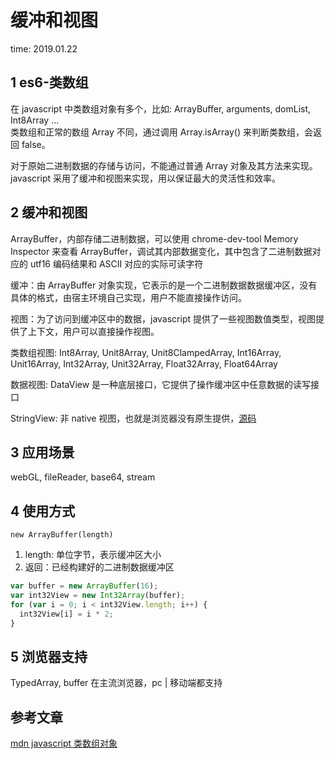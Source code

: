 # 缓冲和视图

time: 2019.01.22

## 1 es6-类数组

在 javascript 中类数组对象有多个，比如: ArrayBuffer, arguments, domList, Int8Array ...  
类数组和正常的数组 Array 不同，通过调用 Array.isArray() 来判断类数组，会返回 false。

对于原始二进制数据的存储与访问，不能通过普通 Array 对象及其方法来实现。  
javascript 采用了缓冲和视图来实现，用以保证最大的灵活性和效率。

## 2 缓冲和视图

ArrayBuffer，内部存储二进制数据，可以使用 chrome-dev-tool Memory Inspector 来查看 ArrayBuffer，调试其内部数据变化，其中包含了二进制数据对应的 utf16 编码结果和 ASCII 对应的实际可读字符

缓冲：由 ArrayBuffer 对象实现，它表示的是一个二进制数据数据缓冲区，没有具体的格式，由宿主环境自己实现，用户不能直接操作访问。

视图：为了访问到缓冲区中的数据，javascript 提供了一些视图数值类型，视图提供了上下文，用户可以直接操作视图。

类数组视图: Int8Array, Unit8Array, Unit8ClampedArray, Int16Array, Unit16Array, Int32Array, Unit32Array, Float32Array, Float64Array

数据视图: DataView 是一种底层接口，它提供了操作缓冲区中任意数据的读写接口

StringView: 非 native 视图，也就是浏览器没有原生提供，[源码](https://github.com/madmurphy/stringview.js)

## 3 应用场景

webGL, fileReader, base64, stream

## 4 使用方式

`new ArrayBuffer(length)`

1. length: 单位字节，表示缓冲区大小
2. 返回：已经构建好的二进制数据缓冲区

```javascript
var buffer = new ArrayBuffer(16);
var int32View = new Int32Array(buffer);
for (var i = 0; i < int32View.length; i++) {
  int32View[i] = i * 2;
}
```

## 5 浏览器支持

TypedArray, buffer 在主流浏览器，pc | 移动端都支持

## 参考文章

[mdn javascript 类数组对象](https://developer.mozilla.org/zh-CN/docs/Web/JavaScript/Typed_arrays)
